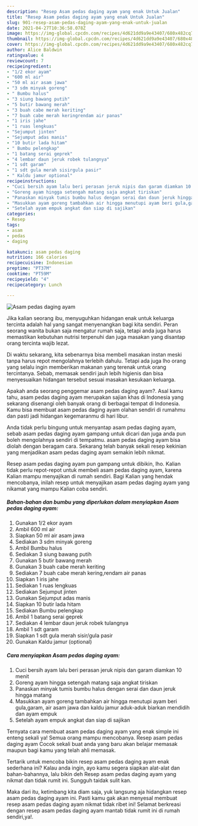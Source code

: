 ```yaml
---
description: "Resep Asam pedas daging ayam yang enak Untuk Jualan"
title: "Resep Asam pedas daging ayam yang enak Untuk Jualan"
slug: 901-resep-asam-pedas-daging-ayam-yang-enak-untuk-jualan
date: 2021-04-27T10:36:58.078Z
image: https://img-global.cpcdn.com/recipes/4d621dd9a9e43407/680x482cq70/asam-pedas-daging-ayam-foto-resep-utama.jpg
thumbnail: https://img-global.cpcdn.com/recipes/4d621dd9a9e43407/680x482cq70/asam-pedas-daging-ayam-foto-resep-utama.jpg
cover: https://img-global.cpcdn.com/recipes/4d621dd9a9e43407/680x482cq70/asam-pedas-daging-ayam-foto-resep-utama.jpg
author: Alice Baldwin
ratingvalue: 4
reviewcount: 7
recipeingredient:
- "1/2 ekor ayam"
- "600 ml air"
- "50 ml air asam jawa"
- "3 sdm minyak goreng"
- " Bumbu halus"
- "3 siung bawang putih"
- "5 butir bawang merah"
- "3 buah cabe merah keriting"
- "7 buah cabe merah keringrendam air panas"
- "1 iris jahe"
- "1 ruas lengkuas"
- "Sejumput jinten"
- "Sejumput adas manis"
- "10 butir lada hitam"
- " Bumbu pelengkap"
- "1 batang serai geprek"
- "4 lembar daun jeruk robek tulangnya"
- "1 sdt garam"
- "1 sdt gula merah sisirgula pasir"
- " Kaldu jamur optional"
recipeinstructions:
- "Cuci bersih ayam lalu beri perasan jeruk nipis dan garam diamkan 10 menit"
- "Goreng ayam hingga setengah matang saja angkat tiriskan"
- "Panaskan minyak tumis bumbu halus dengan serai dan daun jeruk hingga matang"
- "Masukkan ayam goreng tambahkan air hingga menutupi ayam beri gula,garam, air asam jawa dan kaldu jamur aduk-aduk biarkan mendidih dan ayam empuk"
- "Setelah ayam empuk angkat dan siap di sajikan"
categories:
- Resep
tags:
- asam
- pedas
- daging

katakunci: asam pedas daging 
nutrition: 166 calories
recipecuisine: Indonesian
preptime: "PT37M"
cooktime: "PT59M"
recipeyield: "4"
recipecategory: Lunch

---
```



![Asam pedas daging ayam](https://img-global.cpcdn.com/recipes/4d621dd9a9e43407/680x482cq70/asam-pedas-daging-ayam-foto-resep-utama.jpg)

Jika kalian seorang ibu, menyuguhkan hidangan enak untuk keluarga tercinta adalah hal yang sangat menyenangkan bagi kita sendiri. Peran seorang  wanita bukan saja mengatur rumah saja, tetapi anda juga harus memastikan kebutuhan nutrisi terpenuhi dan juga masakan yang disantap orang tercinta wajib lezat.

Di waktu  sekarang, kita sebenarnya bisa membeli masakan instan meski tanpa harus repot mengolahnya terlebih dahulu. Tetapi ada juga lho orang yang selalu ingin memberikan makanan yang terenak untuk orang tercintanya. Sebab, memasak sendiri jauh lebih higienis dan bisa menyesuaikan hidangan tersebut sesuai masakan kesukaan keluarga. 



Apakah anda seorang penggemar asam pedas daging ayam?. Asal kamu tahu, asam pedas daging ayam merupakan sajian khas di Indonesia yang sekarang disenangi oleh banyak orang di berbagai tempat di Indonesia. Kamu bisa membuat asam pedas daging ayam olahan sendiri di rumahmu dan pasti jadi hidangan kegemaranmu di hari libur.

Anda tidak perlu bingung untuk menyantap asam pedas daging ayam, sebab asam pedas daging ayam gampang untuk dicari dan juga anda pun boleh mengolahnya sendiri di tempatmu. asam pedas daging ayam bisa diolah dengan beragam cara. Sekarang telah banyak sekali resep kekinian yang menjadikan asam pedas daging ayam semakin lebih nikmat.

Resep asam pedas daging ayam pun gampang untuk dibikin, lho. Kalian tidak perlu repot-repot untuk membeli asam pedas daging ayam, karena Kalian mampu menyajikan di rumah sendiri. Bagi Kalian yang hendak mencobanya, inilah resep untuk menyajikan asam pedas daging ayam yang nikamat yang mampu Kalian coba sendiri.

<!--inarticleads1-->

##### Bahan-bahan dan bumbu yang diperlukan dalam menyiapkan Asam pedas daging ayam:

1. Gunakan 1/2 ekor ayam
1. Ambil 600 ml air
1. Siapkan 50 ml air asam jawa
1. Sediakan 3 sdm minyak goreng
1. Ambil  Bumbu halus
1. Sediakan 3 siung bawang putih
1. Gunakan 5 butir bawang merah
1. Gunakan 3 buah cabe merah keriting
1. Sediakan 7 buah cabe merah kering,rendam air panas
1. Siapkan 1 iris jahe
1. Sediakan 1 ruas lengkuas
1. Sediakan Sejumput jinten
1. Gunakan Sejumput adas manis
1. Siapkan 10 butir lada hitam
1. Sediakan  Bumbu pelengkap
1. Ambil 1 batang serai geprek
1. Sediakan 4 lembar daun jeruk robek tulangnya
1. Ambil 1 sdt garam
1. Siapkan 1 sdt gula merah sisir/gula pasir
1. Gunakan  Kaldu jamur (optional)




<!--inarticleads2-->

##### Cara menyiapkan Asam pedas daging ayam:

1. Cuci bersih ayam lalu beri perasan jeruk nipis dan garam diamkan 10 menit
1. Goreng ayam hingga setengah matang saja angkat tiriskan
1. Panaskan minyak tumis bumbu halus dengan serai dan daun jeruk hingga matang
1. Masukkan ayam goreng tambahkan air hingga menutupi ayam beri gula,garam, air asam jawa dan kaldu jamur aduk-aduk biarkan mendidih dan ayam empuk
1. Setelah ayam empuk angkat dan siap di sajikan




Ternyata cara membuat asam pedas daging ayam yang enak simple ini enteng sekali ya! Semua orang mampu mencobanya. Resep asam pedas daging ayam Cocok sekali buat anda yang baru akan belajar memasak maupun bagi kamu yang telah ahli memasak.

Tertarik untuk mencoba bikin resep asam pedas daging ayam enak sederhana ini? Kalau anda ingin, ayo kamu segera siapkan alat-alat dan bahan-bahannya, lalu bikin deh Resep asam pedas daging ayam yang nikmat dan tidak rumit ini. Sungguh taidak sulit kan. 

Maka dari itu, ketimbang kita diam saja, yuk langsung aja hidangkan resep asam pedas daging ayam ini. Pasti kamu gak akan menyesal membuat resep asam pedas daging ayam nikmat tidak ribet ini! Selamat berkreasi dengan resep asam pedas daging ayam mantab tidak rumit ini di rumah sendiri,ya!.

